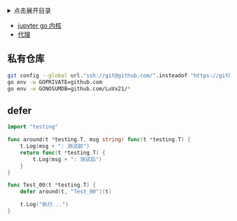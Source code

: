 <details>
<summary>点击展开目录</summary>

- [私有仓库](#私有仓库)
- [defer](#defer)

</details>

* [jupyter go 内核](https://github.com/gopherdata/gophernotes)
* [代理](https://github.com/goproxy/goproxy.cn/)


## 私有仓库

```bash
git config --global url."ssh://git@github.com/".insteadof "https://github.com/"
go env -w GOPRIVATE=github.com
go env -w GONOSUMDB=github.com/LuVx21/*
```

## defer


```go
import "testing"

func around(t *testing.T, msg string) func(t *testing.T) {
    t.Log(msg + ": 测试前")
    return func(t *testing.T) {
        t.Log(msg + ": 测试后")
    }
}

func Test_00(t *testing.T) {
    defer around(t, "Test_00")(t)

    t.Log("执行...")
}
```